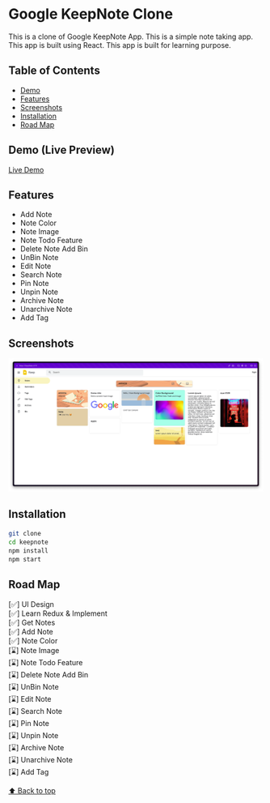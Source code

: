 # Google KeepNote Clone

This is a clone of Google KeepNote App. This is a simple note taking app. This app is built using React. This app is built for learning purpose.

## Table of Contents

- [Demo](#demo)
- [Features](#features)
- [Screenshots](#screenshots)
- [Installation](#installation)
- [Road Map](#road-map)

## Demo (Live Preview)

[Live Demo](https://azateser.github.io/google-keep-note-clone/dist/index.html)

## Features

- Add Note
- Note Color
- Note Image
- Note Todo Feature
- Delete Note Add Bin
- UnBin Note
- Edit Note
- Search Note
- Pin Note
- Unpin Note
- Archive Note
- Unarchive Note
- Add Tag

## Screenshots

![Screenshot](./readme_assets/ss1.png)

## Installation

```bash
git clone 
cd keepnote
npm install
npm start
```


## Road Map

[✅] UI Design <br />
[✅] Learn Redux & Implement <br />
[✅] Get Notes <br />
[✅] Add Note <br />
[✅] Note Color <br />
[⌛] Note Image <br />
[⌛] Note Todo Feature <br />
[⌛] Delete Note Add Bin <br />
[⌛] UnBin Note <br />
[⌛] Edit Note <br />
[⌛] Search Note <br />
[⌛] Pin Note <br />
[⌛] Unpin Note <br />
[⌛] Archive Note <br />
[⌛] Unarchive Note <br />
[⌛] Add Tag <br />


[⬆ Back to top](#table-of-contents)

